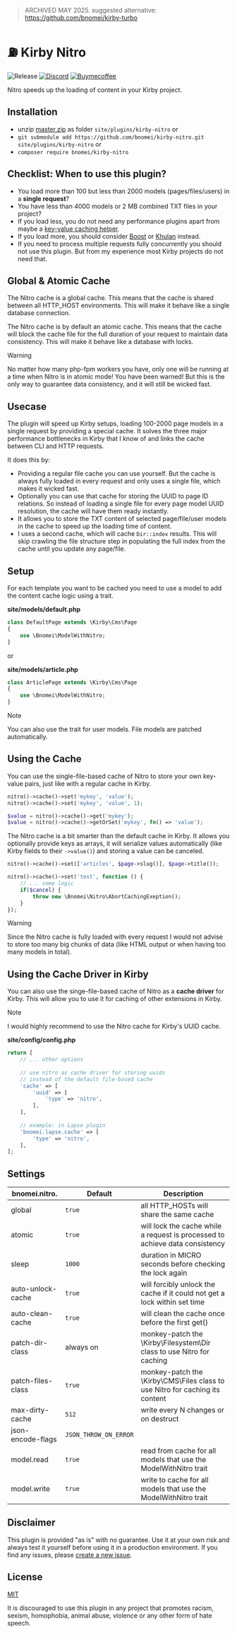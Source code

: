 > ARCHIVED MAY 2025.
> suggested alternative: https://github.com/bnomei/kirby-turbo

# ⛽️ Kirby Nitro

![Release](https://flat.badgen.net/packagist/v/bnomei/kirby-nitro?color=ae81ff&icon=github&label)
[![Discord](https://flat.badgen.net/badge/discord/bnomei?color=7289da&icon=discord&label)](https://discordapp.com/users/bnomei)
[![Buymecoffee](https://flat.badgen.net/badge/icon/donate?icon=buymeacoffee&color=FF813F&label)](https://www.buymeacoffee.com/bnomei)

Nitro speeds up the loading of content in your Kirby project.

## Installation

- unzip [master.zip](https://github.com/bnomei/kirby-nitro/archive/master.zip) as folder `site/plugins/kirby-nitro`
  or
- `git submodule add https://github.com/bnomei/kirby-nitro.git site/plugins/kirby-nitro` or
- `composer require bnomei/kirby-nitro`

## Checklist: When to use this plugin?

- You load more than 100 but less than 2000 models (pages/files/users) in a **single request**?
- You have less than 4000 models or 2 MB combined TXT files in your project?
- If you load less, you do not need any performance plugins apart from maybe
  a [key-value caching helper](https://github.com/bnomei/kirby3-lapse).
- If you load more, you should consider [Boost](https://github.com/bnomei/kirby3-boost)
  or [Khulan](https://github.com/bnomei/kirby-mongodb) instead.
- If you need to process multiple requests fully concurrently you should not use this plugin. But from my experience
  most Kirby projects do not need that.

## Global & Atomic Cache

The Nitro cache is a global cache. This means that the cache is shared between all HTTP_HOST environments. This will
make it behave like a single database connection.

The Nitro cache is by default an atomic cache. This means that the cache will block the cache file for the full duration
of your request to maintain data consistency. This will make it behave like a database with locks.

> [!WARNING]
> No matter how many php-fpm workers you have, only one will be running at a time when Nitro is in atomic mode! You have
> been warned! But this is the only way to guarantee data consistency, and it will still be wicked fast.

## Usecase

The plugin will speed up Kirby setups, loading 100-2000 page models in a single request by providing a special
cache. It solves the three major performance bottlenecks in Kirby that I know of and links the cache between CLI and
HTTP requests.

It does this by:

- Providing a regular file cache you can use yourself. But the cache is always fully loaded in every request and only
  uses a single file, which makes it wicked fast.
- Optionally you can use that cache for storing the UUID to page ID relations. So instead of loading a single file for
  every page model UUID resolution, the cache will have them ready instantly.
- It allows you to store the TXT content of selected page/file/user models in the cache to speed up the loading time of
  content.
- I uses a second cache, which will cache `Dir::index` results. This will skip crawling the file structure step in
  populating the full index from the cache until you update any page/file.

## Setup

For each template you want to be cached you need to use a model to add the content cache logic using a trait.

**site/models/default.php**

```php
class DefaultPage extends \Kirby\Cms\Page
{
    use \Bnomei\ModelWithNitro;
}
```

or

**site/models/article.php**

```php
class ArticlePage extends \Kirby\Cms\Page
{
    use \Bnomei\ModelWithNitro;
}
```

> [!NOTE]
> You can also use the trait for user models. File models are patched automatically.

## Using the Cache

You can use the single-file-based cache of Nitro to store your own key-value pairs, just like with a regular cache in
Kirby.

```php
nitro()->cache()->set('mykey', 'value');
nitro()->cache()->set('mykey', 'value', 1);

$value = nitro()->cache()->get('mykey');
$value = nitro()->cache()->getOrSet('mykey', fn() => 'value');
```

The Nitro cache is a bit smarter than the default cache in Kirby. It allows you optionally provide keys as arrays, it
will serialize values automatically (like Kirby fields to their `->value()`) and storing a value can be canceled.

```php
nitro()->cache()->set(['articles', $page->slug()], $page->title());

nitro()->cache()->set('test', function () {
    // ... some logic
    if($cancel) {
        throw new \Bnomei\Nitro\AbortCachingExeption();
    }
});
```

> [!WARNING]
> Since the Nitro cache is fully loaded with every request I would not advise to store too many big chunks of
> data (like HTML output or when having too many models in total).

## Using the Cache Driver in Kirby

You can also use the singe-file-based cache of Nitro as a **cache driver** for Kirby. This will allow you to use it for
caching of other extensions in Kirby.

> [!NOTE]
> I would highly recommend to use the Nitro cache for Kirby's UUID cache.

**site/config/config.php**

```php
return [
    // ... other options
    
    // use nitro as cache driver for storing uuids
    // instead of the default file-based cache
    'cache' => [
        'uuid' => [
            'type' => 'nitro',
        ],
    ],
    
    // example: in Lapse plugin
    'bnomei.lapse.cache' => [
        'type' => 'nitro',
    ],
];
```

## Settings

| bnomei.nitro.     | Default               | Description                                                                  |            
|-------------------|-----------------------|------------------------------------------------------------------------------|
| global            | `true`                | all HTTP_HOSTs will share the same cache                                     |
| atomic            | `true`                | will lock the cache while a request is processed to achieve data consistency |
| sleep             | `1000`                | duration in MICRO seconds before checking the lock again                     |
| auto-unlock-cache | `true`                | will forcibly unlock the cache if it could not get a lock within set time    |
| auto-clean-cache  | `true`                | will clean the cache once before the first get()                             |
| patch-dir-class   | always on             | monkey-patch the \Kirby\Filesystem\Dir class to use Nitro for caching        |
| patch-files-class | `true`                | monkey-patch the \Kirby\CMS\Files class to use Nitro for caching its content |
| max-dirty-cache   | `512`                 | write every N changes or on destruct                                         |
| json-encode-flags | `JSON_THROW_ON_ERROR` |                                                                              |
| model.read        | `true`                | read from cache for all models that use the ModelWithNitro trait             |
| model.write       | `true`                | write to cache for all models that use the ModelWithNitro trait              |

## Disclaimer

This plugin is provided "as is" with no guarantee. Use it at your own risk and always test it yourself before using it
in a production environment. If you find any issues,
please [create a new issue](https://github.com/bnomei/kirby-nitro/issues/new).

## License

[MIT](https://opensource.org/licenses/MIT)

It is discouraged to use this plugin in any project that promotes racism, sexism, homophobia, animal abuse, violence or
any other form of hate speech.
